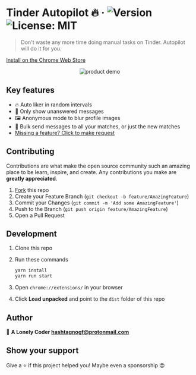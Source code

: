 Tinder Autopilot 🔥 
&middot;
![Version](https://img.shields.io/badge/version-2.0.8-blue.svg?cacheSeconds=2592000) 
![License: MIT](https://img.shields.io/badge/License-MIT-yellow.svg)
=====

>Don't waste any more time doing manual tasks on Tinder. Autopilot will do it for you.

[Install on the Chrome Web Store](https://chrome.google.com/webstore/detail/autopilot-for-tinder/bfpgbjekakfijondlfloonhdkcjlhehg?hl=en)

<p align="center">
    <img src="https://i.imgur.com/wz8fHwG.png" alt="product demo">
</p>

## Key features

* 🔥 Auto liker in random intervals
* 🤫 Only show unanswered messages
* 🖼 Anonymous mode to blur profile images
* 💌 Bulk send messages to all your matches, or just the new matches
* [Missing a feature? Click to make request](https://github.com/Geczy/tinder-autopilot/issues/new)

## Contributing

Contributions are what make the open source community such an amazing place to be learn, inspire, and create. Any contributions you make are **greatly appreciated**.

1. [Fork](https://github.com/Geczy/tinder-autopilot/fork) this repo
2. Create your Feature Branch (`git checkout -b feature/AmazingFeature`)
3. Commit your Changes (`git commit -m 'Add some AmazingFeature'`)
4. Push to the Branch (`git push origin feature/AmazingFeature`)
5. Open a Pull Request

## Development

1. Clone this repo
2. Run these commands

    ```sh
    yarn install
    yarn run start
    ``` 

4. Open `chrome://extensions/` in your browser
5. Click **Load unpacked** and point to the `dist` folder of this repo

## Author

👤 **A Lonely Coder <hashtagnogf@protonmail.com>**

## Show your support

Give a ⭐️ if this project helped you! Maybe even a sponsorship 😍
